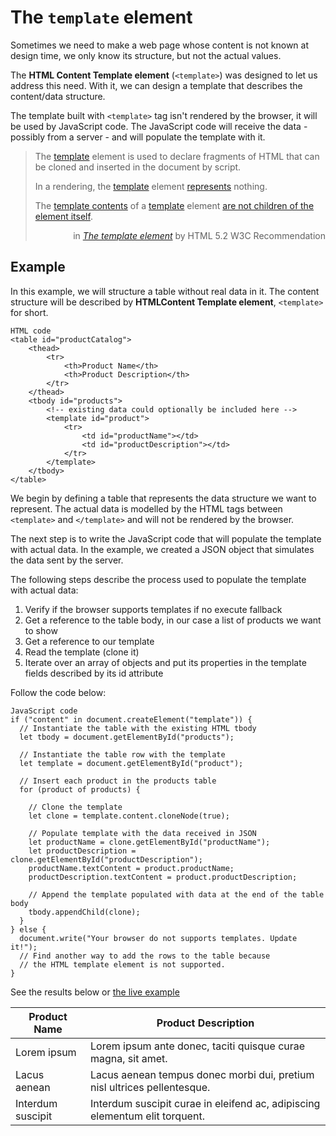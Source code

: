 # The `template` element

Sometimes we need to make a web page whose content is not known at design time, we only know its structure, but not the actual values.

The **HTML Content Template element** (`<template>`) was designed to let us address this need. With it, we can design a template that describes the content/data structure.

The template built with `<template>` tag isn't rendered by the browser, it will be used by JavaScript code. The JavaScript code will receive the data - possibly from a server - and will populate the template with it.

> The [template](https://www.w3.org/TR/html52/semantics-scripting.html#elementdef-template) element is used to declare fragments of HTML that can be cloned and inserted in the document by script.
>
> In a rendering, the [template](https://www.w3.org/TR/html52/semantics-scripting.html#elementdef-template) element [represents](https://www.w3.org/TR/html52/dom.html#represent) nothing.
>
> The [template contents](https://www.w3.org/TR/html52/semantics-scripting.html#template-contents) of a [template](https://www.w3.org/TR/html52/semantics-scripting.html#elementdef-template) element [are not children of the element itself](https://www.w3.org/TR/html52/syntax.html#template-syntax).
>
> <footer style="text-align: right;">
>
> <span>in</span> <cite>[The template element](https://www.w3.org/TR/html52/semantics-scripting.html#the-template-element)</cite> <span>by HTML 5.2 W3C Recommendation</span>
>
> </footer>

## Example

In this example, we will structure a table without real data in it. The content structure will be described by **HTMLContent Template element**, `<template>` for short.

    HTML code
    <table id="productCatalog">
        <thead>
            <tr>
                <th>Product Name</th>
                <th>Product Description</th>
            </tr>
        </thead>
        <tbody id="products">
            <!-- existing data could optionally be included here -->
            <template id="product">
                <tr>
                    <td id="productName"></td>
                    <td id="productDescription"></td>
                </tr>
            </template>
        </tbody>
    </table>

We begin by defining a table that represents the data structure we want to represent. The actual data is modelled by the HTML tags between `<template>` and `</template>` and will not be rendered by the browser.

The next step is to write the JavaScript code that will populate the template with actual data. In the example, we created a JSON object that simulates the data sent by the server.

The following steps describe the process used to populate the template with actual data:

1.  Verify if the browser supports templates if no execute fallback
2.  Get a reference to the table body, in our case a list of products we want to show
3.  Get a reference to our template
4.  Read the template (clone it)
5.  Iterate over an array of objects and put its properties in the template fields described by its id attribute

Follow the code below:

    JavaScript code
    if ("content" in document.createElement("template")) {
      // Instantiate the table with the existing HTML tbody
      let tbody = document.getElementById("products");

      // Instantiate the table row with the template
      let template = document.getElementById("product");

      // Insert each product in the products table
      for (product of products) {

        // Clone the template
        let clone = template.content.cloneNode(true);

        // Populate template with the data received in JSON
        let productName = clone.getElementById("productName");
        let productDescription = clone.getElementById("productDescription");
        productName.textContent = product.productName;
        productDescription.textContent = product.productDescription;

        // Append the template populated with data at the end of the table body
        tbody.appendChild(clone);
      }
    } else {
      document.write("Your browser do not supports templates. Update it!");
      // Find another way to add the rows to the table because
      // the HTML template element is not supported.
    }

See the results below or [the live example](https://antoniopeixoto.github.io/The-Template-Element-App/)

<table id="productCatalog">
<thead>
    <tr>
        <th>Product Name</th>
        <th>Product Description</th>
    </tr>
</thead>
<tbody id="products">
    <!-- existing data could optionally be included here -->
        <tr>
            <td id="productName">Lorem ipsum</td>
            <td id="productDescription">Lorem ipsum ante donec, taciti quisque curae magna, sit amet.</td>
        </tr>
        <tr>
            <td id="productName">Lacus aenean</td>
            <td id="productDescription">Lacus aenean tempus donec morbi dui, pretium nisl ultrices pellentesque.</td>
        </tr>
        <tr>
            <td id="productName">Interdum suscipit</td>
            <td id="productDescription">Interdum suscipit curae in eleifend ac, adipiscing elementum elit torquent.</td>
        </tr>
</tbody>
</table>
